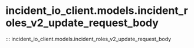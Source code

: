 # incident_io_client.models.incident_roles_v2_update_request_body

::: incident_io_client.models.incident_roles_v2_update_request_body
